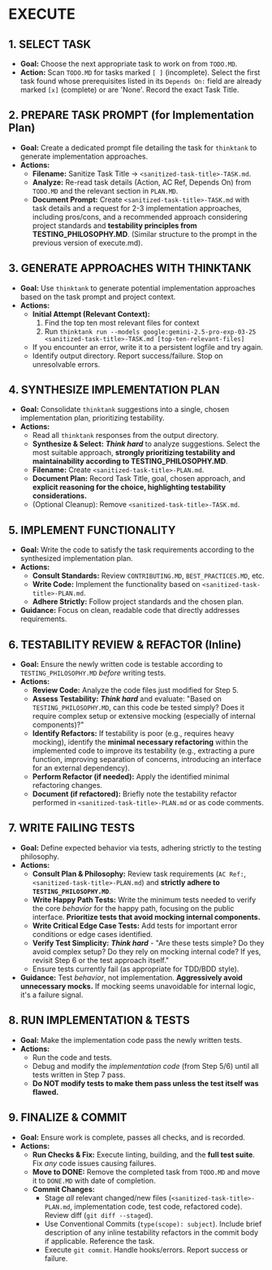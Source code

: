 # EXECUTE
## 1. SELECT TASK
- **Goal:** Choose the next appropriate task to work on from `TODO.MD`.
- **Action:** Scan `TODO.MD` for tasks marked `[ ]` (incomplete). Select the first task found whose prerequisites listed in its `Depends On:` field are already marked `[x]` (complete) or are 'None'. Record the exact Task Title.

## 2. PREPARE TASK PROMPT (for Implementation Plan)
- **Goal:** Create a dedicated prompt file detailing the task for `thinktank` to generate implementation approaches.
- **Actions:**
    - **Filename:** Sanitize Task Title -> `<sanitized-task-title>-TASK.md`.
    - **Analyze:** Re-read task details (Action, AC Ref, Depends On) from `TODO.MD` and the relevant section in `PLAN.MD`.
    - **Document Prompt:** Create `<sanitized-task-title>-TASK.md` with task details and a request for 2-3 implementation approaches, including pros/cons, and a recommended approach considering project standards and **testability principles from TESTING_PHILOSOPHY.MD**. (Similar structure to the prompt in the previous version of execute.md).

## 3. GENERATE APPROACHES WITH THINKTANK
- **Goal:** Use `thinktank` to generate potential implementation approaches based on the task prompt and project context.
- **Actions:**
    - **Initial Attempt (Relevant Context):**
        1. Find the top ten most relevant files for context
        2. Run `thinktank run --models google:gemini-2.5-pro-exp-03-25 <sanitized-task-title>-TASK.md [top-ten-relevant-files]`
    - If you encounter an error, write it to a persistent logfile and try again.
    - Identify output directory. Report success/failure. Stop on unresolvable errors.

## 4. SYNTHESIZE IMPLEMENTATION PLAN
- **Goal:** Consolidate `thinktank` suggestions into a single, chosen implementation plan, prioritizing testability.
- **Actions:**
    - Read all `thinktank` responses from the output directory.
    - **Synthesize & Select:** ***Think hard*** to analyze suggestions. Select the most suitable approach, **strongly prioritizing testability and maintainability according to TESTING_PHILOSOPHY.MD**.
    - **Filename:** Create `<sanitized-task-title>-PLAN.md`.
    - **Document Plan:** Record Task Title, goal, chosen approach, and **explicit reasoning for the choice, highlighting testability considerations.**
    - (Optional Cleanup): Remove `<sanitized-task-title>-TASK.md`.

## 5. IMPLEMENT FUNCTIONALITY
- **Goal:** Write the code to satisfy the task requirements according to the synthesized implementation plan.
- **Actions:**
    - **Consult Standards:** Review `CONTRIBUTING.MD`, `BEST_PRACTICES.MD`, etc.
    - **Write Code:** Implement the functionality based on `<sanitized-task-title>-PLAN.md`.
    - **Adhere Strictly:** Follow project standards and the chosen plan.
- **Guidance:** Focus on clean, readable code that directly addresses requirements.

## 6. TESTABILITY REVIEW & REFACTOR (Inline)
- **Goal:** Ensure the newly written code is testable according to `TESTING_PHILOSOPHY.MD` *before* writing tests.
- **Actions:**
    - **Review Code:** Analyze the code files just modified for Step 5.
    - **Assess Testability:** ***Think hard*** and evaluate: "Based on `TESTING_PHILOSOPHY.MD`, can this code be tested simply? Does it require complex setup or extensive mocking (especially of internal components)?"
    - **Identify Refactors:** If testability is poor (e.g., requires heavy mocking), identify the **minimal necessary refactoring** within the implemented code to improve its testability (e.g., extracting a pure function, improving separation of concerns, introducing an interface for an external dependency).
    - **Perform Refactor (if needed):** Apply the identified minimal refactoring changes.
    - **Document (if refactored):** Briefly note the testability refactor performed in `<sanitized-task-title>-PLAN.md` or as code comments.

## 7. WRITE FAILING TESTS
- **Goal:** Define expected behavior via tests, adhering strictly to the testing philosophy.
- **Actions:**
    - **Consult Plan & Philosophy:** Review task requirements (`AC Ref:`, `<sanitized-task-title>-PLAN.md`) and **strictly adhere to `TESTING_PHILOSOPHY.MD`**.
    - **Write Happy Path Tests:** Write the minimum tests needed to verify the core *behavior* for the happy path, focusing on the public interface. **Prioritize tests that avoid mocking internal components.**
    - **Write Critical Edge Case Tests:** Add tests for important error conditions or edge cases identified.
    - **Verify Test Simplicity:** ***Think hard*** - "Are these tests simple? Do they avoid complex setup? Do they rely on mocking internal code? If yes, revisit Step 6 or the test approach itself."
    - Ensure tests currently fail (as appropriate for TDD/BDD style).
- **Guidance:** Test *behavior*, not implementation. **Aggressively avoid unnecessary mocks.** If mocking seems unavoidable for internal logic, it's a failure signal.

## 8. RUN IMPLEMENTATION & TESTS
- **Goal:** Make the implementation code pass the newly written tests.
- **Actions:**
    - Run the code and tests.
    - Debug and modify the *implementation code* (from Step 5/6) until all tests written in Step 7 pass.
    - **Do NOT modify tests to make them pass unless the test itself was flawed.**

## 9. FINALIZE & COMMIT
- **Goal:** Ensure work is complete, passes all checks, and is recorded.
- **Actions:**
    - **Run Checks & Fix:** Execute linting, building, and the **full test suite**. Fix *any* code issues causing failures.
    - **Move to DONE:** Remove the completed task from `TODO.MD` and move it to `DONE.MD` with date of completion.
    - **Commit Changes:**
        - Stage *all* relevant changed/new files (`<sanitized-task-title>-PLAN.md`, implementation code, test code, refactored code). Review diff (`git diff --staged`).
        - Use Conventional Commits (`type(scope): subject`). Include brief description of any inline testability refactors in the commit body if applicable. Reference the task.
        - Execute `git commit`. Handle hooks/errors. Report success or failure.
